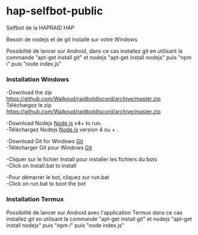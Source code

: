 # hap-selfbot-public
Selfbot de la HAPRAID HAP



Besoin de nodejs et de git installé sur votre Windows

Possibilité de lancer sur Android, dans ce cas installez git en utilisant la commande "apt-get install git" et nodejs "apt-get install nodejs" puis "npm i" puis "node index.js"




### Installation Windows
-Download the zip https://github.com/Walkoud/raidbotdiscord/archive/master.zip <br/>
Téléchargez le zip https://github.com/Walkoud/raidbotdiscord/archive/master.zip

-Download Nodejs [Node.js](https://nodejs.org/) v4+ to run. <br/>
-Téléchargez Nodejs  [Node.js](https://nodejs.org/) version 4 ou + .

-Download Git for Windows [Git](https://git-scm.com/download/win) <br/>
-Télécharger Git pour Windows [Git](https://git-scm.com/download/win) 

-Cliquer sur le fichier Install pour installer les fichiers du bots <br/>
-Click on Install.bat to install <br/>

-Pour démarrer le bot, cliquez sur run.bat <br/>
-Click on run.bat to boot the bot <br/>

### Installation Termux
Possibilité de lancer sur Android avec l'application Termux
dans ce cas installez git en utilisant la commande "apt-get install git" et nodejs "apt-get install nodejs" puis "npm i" puis "node index.js"
